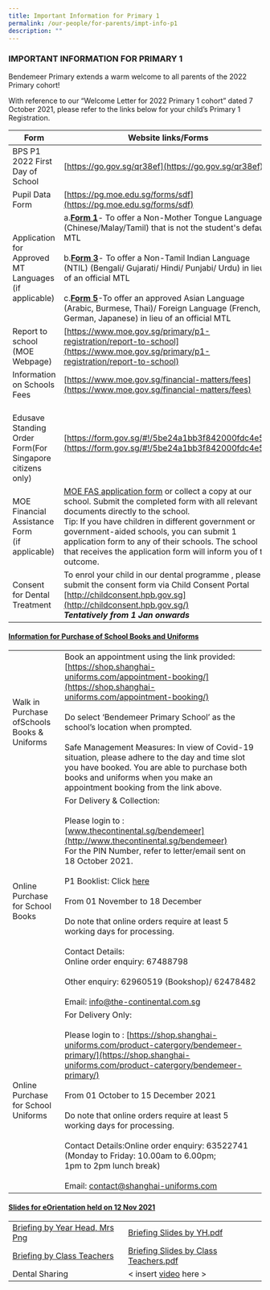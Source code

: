 ```yaml
---
title: Important Information for Primary 1
permalink: /our-people/for-parents/impt-info-p1
description: ""
---
```

### IMPORTANT INFORMATION FOR PRIMARY 1
Bendemeer Primary extends a warm welcome to all parents of the 2022 Primary cohort!  

With reference to our “Welcome Letter for 2022 Primary 1 cohort” dated 7 October 2021, please refer to the links below for your child’s Primary 1 Registration.

| Form 	| Website links/Forms 	|
|---	|---	|
| BPS P1 2022 First Day of School 	|[https://go.gov.sg/qr38ef](https://go.gov.sg/qr38ef)	|
| Pupil Data Form 	| [https://pg.moe.edu.sg/forms/sdf](https://pg.moe.edu.sg/forms/sdf)	|
| Application for Approved MT Languages (if applicable)  	| a.**[Form 1](/files/Form%201-NMTL.pdf)**- To offer a Non-Mother Tongue Language (Chinese/Malay/Tamil) that is not the student's default MTL<br><br>b.**[Form 3](/files/Form%203%20-%20NTIL.pdf)**- To offer a Non-Tamil Indian Language (NTIL) (Bengali/ Gujarati/ Hindi/ Punjabi/ Urdu) in lieu of an official MTL<br><br>c.**[Form 5](/files/Form%205%20-%20AsLFL.pdf)**-To offer an approved Asian Language (Arabic, Burmese, Thai)/ Foreign Language (French, German, Japanese) in lieu of an official MTL 	|
| Report to school (MOE Webpage) 	| [https://www.moe.gov.sg/primary/p1-registration/report-to-school](https://www.moe.gov.sg/primary/p1-registration/report-to-school) 	|
| Information on Schools Fees 	| [https://www.moe.gov.sg/financial-matters/fees](https://www.moe.gov.sg/financial-matters/fees)	|
| <br>Edusave Standing Order Form(For Singapore citizens only) 	| [https://form.gov.sg/#!/5be24a1bb3f842000fdc4e59](https://form.gov.sg/#!/5be24a1bb3f842000fdc4e59)	|
| MOE Financial Assistance Form<br>(if applicable)<br>  	| [MOE FAS application form](/files/MOE-FAS-application-form.pdf) or collect a copy at our school. Submit the completed form with all relevant documents directly to the school.<br>Tip: If you have children in different government or government-aided schools, you can submit 1 application form to any of their schools. The school that receives the application form will inform you of the outcome. 	|
| Consent for Dental Treatment 	| To enrol your child in our dental programme , please submit the consent form via Child Consent Portal [http://childconsent.hpb.gov.sg](http://childconsent.hpb.gov.sg/)<br><b><em>Tentatively from 1 Jan onwards </em></b>	|

<h4> <u>Information for Purchase of School Books and Uniforms </u></h4>

| | |
|--- |--- |
| Walk in Purchase ofSchools Books & Uniforms 	| Book an appointment using the link provided:<br>[https://shop.shanghai-uniforms.com/appointment-booking/](https://shop.shanghai-uniforms.com/appointment-booking/)<br> <br>Do select ‘Bendemeer Primary School’ as the school’s location when prompted.<br> <br>Safe Management Measures: In view of Covid-19 situation, please adhere to the day and time slot you have booked. You are able to purchase both books and uniforms when you make an appointment booking from the link above. 	|
| Online Purchase for School Books 	| For Delivery & Collection:  <br><br>Please login to : [www.thecontinental.sg/bendemeer](http://www.thecontinental.sg/bendemeer) <br> For the PIN Number, refer to letter/email sent on 18 October 2021.<br><br>P1 Booklist: Click [here](/files/Bendemeer%20Booklist%202022%20Primary%201.pdf)<br> <br>From 01 November to 18 December<br> <br>Do note that online orders require at least 5 working days for processing.<br> <br>Contact Details:<br>Online order enquiry: 67488798<br><br>Other enquiry: 62960519 (Bookshop)/ 62478482<br> <br>Email: [info@the-continental.com.sg](mailto:info@the-continental.com.sg) 	|
| Online Purchase for School Uniforms 	| For Delivery Only:<br> <br>Please login to : [https://shop.shanghai-uniforms.com/product-catergory/bendemeer-primary/](https://shop.shanghai-uniforms.com/product-catergory/bendemeer-primary/)<br><br>From 01 October to 15 December 2021<br> <br>Do note that online orders require at least 5 working days for processing.<br><br>Contact Details:Online order enquiry: 63522741<br>(Monday to Friday: 10.00am to 6.00pm;<br> 1pm to 2pm lunch break)<br> <br>Email: [contact@shanghai-uniforms.com](mailto:contact@shanghai-uniforms.com) 	|

<h4> <u>Slides for eOrientation held on 12 Nov 2021 </u></h4>

| | | 
| --- | --- |
| <u>Briefing by Year Head, Mrs Png  </u> | [Briefing Slides by YH.pdf](/files/Briefing%20Slides%20by%20YH.pdf) |
| <u>Briefing by Class Teachers  </u> | [Briefing Slides by Class Teachers.pdf](/files/Briefing%20slides%20by%20Class%20Teachers.pdf) |
| Dental Sharing | < insert [video](https://bendemeerpri-moe-edu-sg-admin.cwp.sg/our-people/for-parents/important-information-for-primary-1) here > |